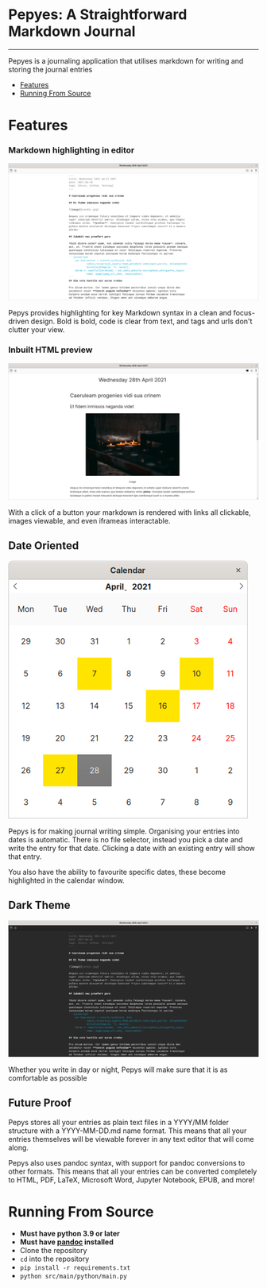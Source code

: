 # Pepyes: A Straightforward Markdown Journal
*********
Pepyes is a journaling application that utilises markdown for writing and storing the journal entries

* [Features](#features)
* [Running From Source](running-from-source)


# Features
### Markdown highlighting in editor
![light edit](README_IMAGES/light_edit.png)

Pepys provides highlighting for key Markdown syntax in a clean and focus-driven design. 
Bold is bold, code is clear from text, and tags and urls don't clutter your view.

### Inbuilt HTML preview
![light view](README_IMAGES/light_view.png)

With a click of a button your markdown is rendered with links all clickable, images viewable, and even iframeas interactable.

## Date Oriented
![calendar](README_IMAGES/calendar.png)

Pepys is for making journal writing simple. 
Organising your entries into dates is automatic.
There is no file selector, instead you pick a date and write the entry for that date.
Clicking a date with an existing entry will show that entry.

You also have the ability to favourite specific dates, these become highlighted in the calendar window.

## Dark Theme
![dark_edit](README_IMAGES/dark_edit.png)

Whether you write in day or night, Pepys will make sure that it is as comfortable as possible

## Future Proof

Pepys stores all your entries as plain text files in a YYYY/MM folder structure with a YYYY-MM-DD.md name format.
This means that all your entries themselves will be viewable forever in any text editor that will come along.

Pepys also uses pandoc syntax, with support for pandoc conversions to other formats. 
This means that all your entries can be converted completely to HTML, PDF, LaTeX, Microsoft Word, Jupyter Notebook, EPUB, and more!

# Running From Source <a name="running-from-source"></a>
* **Must have python 3.9 or later**
* **Must have [pandoc](https://pandoc.org/installing.html) installed**
* Clone the repository
* `cd` into the repository
* `pip install -r requirements.txt`
* `python src/main/python/main.py`